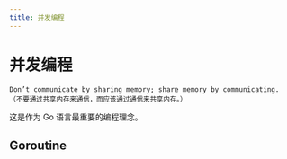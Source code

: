 ```yaml
---
title: 并发编程
---
```


# 并发编程
```
Don’t communicate by sharing memory; share memory by communicating.
（不要通过共享内存来通信，而应该通过通信来共享内存。）
```
这是作为 Go 语言最重要的编程理念。


## Goroutine